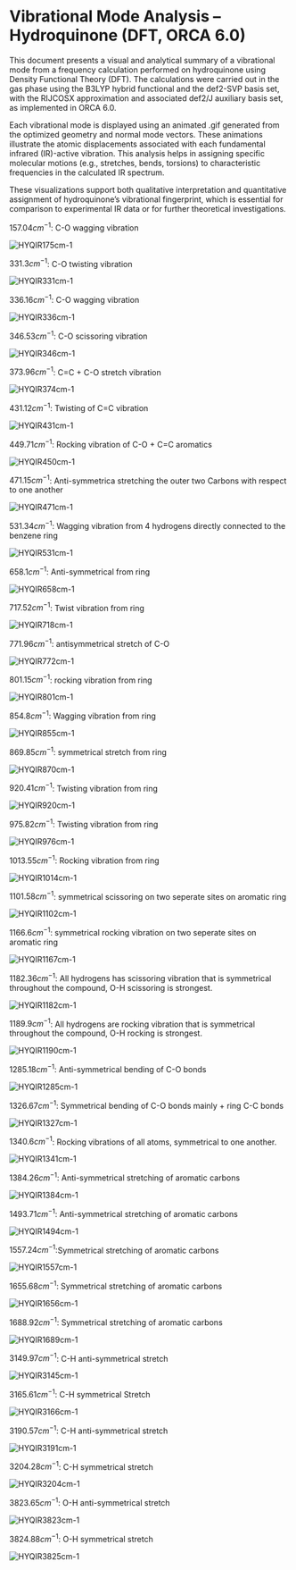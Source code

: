 # Vibrational Mode Analysis – Hydroquinone (DFT, ORCA 6.0)

This document presents a visual and analytical summary of a vibrational mode from a frequency calculation performed on hydroquinone using Density Functional Theory (DFT). The calculations were carried out in the gas phase using the B3LYP hybrid functional and the def2-SVP basis set, with the RIJCOSX approximation and associated def2/J auxiliary basis set, as implemented in ORCA 6.0.

Each vibrational mode is displayed using an animated .gif generated from the optimized geometry and normal mode vectors. These animations illustrate the atomic displacements associated with each fundamental infrared (IR)-active vibration. This analysis helps in assigning specific molecular motions (e.g., stretches, bends, torsions) to characteristic frequencies in the calculated IR spectrum.

These visualizations support both qualitative interpretation and quantitative assignment of hydroquinone’s vibrational fingerprint, which is essential for comparison to experimental IR data or for further theoretical investigations.


$157.04 cm^{-1}$: C-O wagging vibration

![HYQIR175cm-1](https://github.com/user-attachments/assets/b5001669-6ac7-41b9-9bd5-22634f7e3eb9)

$331.3 cm^{-1}$: C-O twisting vibration

![HYQIR331cm-1](https://github.com/user-attachments/assets/ce50786a-d43f-4d26-9beb-20eaf72e2d3a)


$336.16 cm^{-1}$: C-O wagging vibration

![HYQIR336cm-1](https://github.com/user-attachments/assets/e23c2e56-45b4-43cd-aaf8-494dd6ddd2c1)

$346.53 cm^{-1}$: C-O scissoring vibration

![HYQIR346cm-1](https://github.com/user-attachments/assets/7dfe3da3-50b2-419f-a91b-39b26568ef05)

$373.96 cm^{-1}$: C=C + C-O stretch vibration

![HYQIR374cm-1](https://github.com/user-attachments/assets/1b827783-8477-40fc-bf8b-20eb34179656)

$431.12 cm^{-1}$: Twisting of C=C vibration

![HYQIR431cm-1](https://github.com/user-attachments/assets/0a11e923-2ce0-45fd-8eb3-fcd0496c88ba)

$449.71 cm^{-1}$: Rocking vibration of C-O + C=C aromatics

![HYQIR450cm-1](https://github.com/user-attachments/assets/967d569b-882c-47c8-9933-6ce33bbec0e5)

$471.15 cm^{-1}$: Anti-symmetrica stretching the outer two Carbons with respect to one another

![HYQIR471cm-1](https://github.com/user-attachments/assets/388a4b52-f1e2-4a93-b12b-44eed6b688e8)

$531.34 cm^{-1}$: Wagging vibration from 4 hydrogens directly connected to the benzene ring

![HYQIR531cm-1](https://github.com/user-attachments/assets/4c9d0485-ffa6-46df-a6ff-964134a4c6d1)

$658.1 cm^{-1}$: Anti-symmetrical from ring

![HYQIR658cm-1](https://github.com/user-attachments/assets/bd60e3a7-8c92-439f-9f2a-00f4f750926a)

$717.52 cm^{-1}$: Twist vibration from ring

![HYQIR718cm-1](https://github.com/user-attachments/assets/11aeebeb-0ea6-4f32-826b-f329fd5802fb)

$771.96 cm^{-1}$: antisymmetrical stretch of C-O

![HYQIR772cm-1](https://github.com/user-attachments/assets/161f8103-f320-4b50-b1de-3c27de2e6af9)

$801.15 cm^{-1}$: rocking vibration from ring

![HYQIR801cm-1](https://github.com/user-attachments/assets/10f560f3-af0b-442a-b4f3-eb36e8ec6237)


$854.8 cm^{-1}$: Wagging vibration from ring

![HYQIR855cm-1](https://github.com/user-attachments/assets/b1e0472f-1c46-45fd-8528-fd95c35f0d29)

$869.85 cm^{-1}$: symmetrical stretch from ring

![HYQIR870cm-1](https://github.com/user-attachments/assets/fcb33a56-8a94-4811-a622-a45edd77ce2b)

$920.41 cm^{-1}$: Twisting vibration from ring

![HYQIR920cm-1](https://github.com/user-attachments/assets/065a6e1e-e31e-474f-815b-cc17acc52e99)

$975.82 cm^{-1}$: Twisting vibration from ring

![HYQIR976cm-1](https://github.com/user-attachments/assets/b7a2f45f-10e2-4cb4-b4a7-fd85d479b90d)

$1013.55 cm^{-1}$: Rocking vibration from ring

![HYQIR1014cm-1](https://github.com/user-attachments/assets/4b9d2eda-b012-4ab3-8fbf-80db3b4d541e)

$1101.58 cm^{-1}$: symmetrical scissoring on two seperate sites on aromatic ring
 
![HYQIR1102cm-1](https://github.com/user-attachments/assets/4927eadf-cf10-48c4-8e66-ad53b72129fa)

$1166.6 cm^{-1}$: symmetrical rocking vibration on two seperate sites on aromatic ring

![HYQIR1167cm-1](https://github.com/user-attachments/assets/9d82eb59-ab42-4523-9299-c5e4fbcf5ebc)

$1182.36 cm^{-1}$: All hydrogens has scissoring vibration that is symmetrical throughout the compound, O-H scissoring is strongest.

![HYQIR1182cm-1](https://github.com/user-attachments/assets/63d1c024-1d76-48a0-88a4-e26e889c2520)

$1189.9 cm^{-1}$: All hydrogens are rocking vibration that is symmetrical throughout the compound, O-H rocking is strongest.

![HYQIR1190cm-1](https://github.com/user-attachments/assets/8028ce23-1886-4a94-8378-46a4d9c58470)

$1285.18 cm^{-1}$: Anti-symmetrical bending of C-O bonds

![HYQIR1285cm-1](https://github.com/user-attachments/assets/805dc57c-8904-4487-b38e-de1c1641681d)

$1326.67 cm^{-1}$: Symmetrical bending of C-O bonds mainly + ring C-C bonds

![HYQIR1327cm-1](https://github.com/user-attachments/assets/5e9f7d03-f4f9-4278-a1bd-eee96792b04f)

$1340.6 cm^{-1}$: Rocking vibrations of all atoms, symmetrical to one another.

![HYQIR1341cm-1](https://github.com/user-attachments/assets/6149c0f3-b1e0-4acc-bcb0-98a58694fbe0)

$1384.26 cm^{-1}$: Anti-symmetrical stretching of aromatic carbons

![HYQIR1384cm-1](https://github.com/user-attachments/assets/9745390e-9c4c-4897-828a-e5b164152fc3)

$1493.71 cm^{-1}$: Anti-symmetrical stretching of aromatic carbons

![HYQIR1494cm-1](https://github.com/user-attachments/assets/95c0c972-0909-4643-bfea-af8096bf67f9)

$1557.24 cm^{-1}$:Symmetrical stretching of aromatic carbons

![HYQIR1557cm-1](https://github.com/user-attachments/assets/e90a9d69-7d46-4e2a-b8f4-d0eeb1c4d3da)

$1655.68 cm^{-1}$: Symmetrical stretching of aromatic carbons

![HYQIR1656cm-1](https://github.com/user-attachments/assets/b75a9395-3664-40ad-868a-ec476d07f752)

$1688.92 cm^{-1}$: Symmetrical stretching of aromatic carbons

![HYQIR1689cm-1](https://github.com/user-attachments/assets/3555c36b-8e57-4cbf-a04b-1881aa12fca8)

$3149.97 cm^{-1}$: C-H anti-symmetrical stretch

![HYQIR3145cm-1](https://github.com/user-attachments/assets/559eb842-194f-4682-aab8-e138f1095e8f)

$3165.61 cm^{-1}$: C-H symmetrical Stretch

![HYQIR3166cm-1](https://github.com/user-attachments/assets/415fa790-fde3-4ea9-b9da-b73da952278c)

$3190.57 cm^{-1}$: C-H anti-symmetrical stretch

![HYQIR3191cm-1](https://github.com/user-attachments/assets/9bf5041c-804e-4687-92c2-fe48ddde2edb)

$3204.28 cm^{-1}$: C-H symmetrical stretch

![HYQIR3204cm-1](https://github.com/user-attachments/assets/a44c0858-a24d-4a1e-aa55-193674c2d839)

$3823.65 cm^{-1}$: O-H anti-symmetrical stretch

![HYQIR3823cm-1](https://github.com/user-attachments/assets/d0ec8b32-5c7f-4dbf-bc78-c9b890dd92bd)

$3824.88 cm^{-1}$: O-H symmetrical stretch

![HYQIR3825cm-1](https://github.com/user-attachments/assets/f016f470-71cf-4984-ae99-a8d6afa4cbd9)

